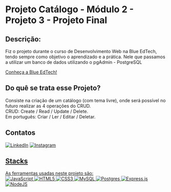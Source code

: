 # Projeto Catálogo - Módulo 2 - Projeto 3 - Projeto Final

## Descrição:
Fiz o projeto durante o curso de Desenvolvimento Web na Blue EdTech, tendo sempre como objetivo o aprendizado e a prática.
Nele que passamos a utilizar um banco de dados utilizando o pgAdmin - PostgreSQL

<a href="https://blueedtech.com.br/" target="_blank" rel="noopener">Conheça a Blue EdTech!<a>

## Do quê se trata esse Projeto?
Consiste na criação de um catálogo (com tema livre), onde será possível no futuro realizar as 4 operações do CRUD.
<br>
CRUD: Create / Read / Update / Delete.
<br>
Em português: Criar / Ler / Editar / Deletar.

## Contatos
<a href="https://www.linkedin.com/in/maxcleiton/" target="blank" rel="noopener">![LinkedIn](https://img.shields.io/badge/linkedin-%230077B5.svg?style=for-the-badge&logo=linkedin&logoColor=white)<a>
<a href="https://www.instagram.com/maxcleitonn/" target="_blank" rel="noopener">![Instagram](https://img.shields.io/badge/Instagram-%23E4405F.svg?style=for-the-badge&logo=Instagram&logoColor=white)

## Stacks
As ferramentas usadas neste projeto são:
<br>
![JavaScript](https://img.shields.io/badge/javascript-%23323330.svg?style=for-the-badge&logo=javascript&logoColor=%23F7DF1E)
![HTML5](https://img.shields.io/badge/html5-%23E34F26.svg?style=for-the-badge&logo=html5&logoColor=white)
![CSS3](https://img.shields.io/badge/css3-%231572B6.svg?style=for-the-badge&logo=css3&logoColor=white)
![MySQL](https://img.shields.io/badge/mysql-%2300f.svg?style=for-the-badge&logo=mysql&logoColor=white)
![Postgres](https://img.shields.io/badge/postgres-%23316192.svg?style=for-the-badge&logo=postgresql&logoColor=white)
![Express.js](https://img.shields.io/badge/express.js-%23404d59.svg?style=for-the-badge&logo=express&logoColor=%2361DAFB)
![NodeJS](https://img.shields.io/badge/node.js-6DA55F?style=for-the-badge&logo=node.js&logoColor=white)